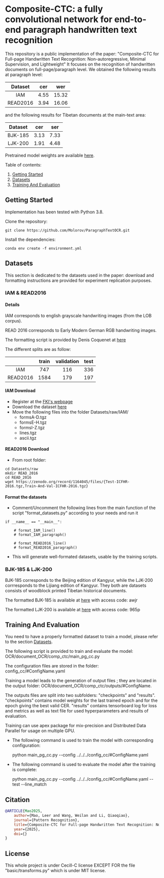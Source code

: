 # Composite-CTC: a fully convolutional network for end-to-end paragraph handwritten text recognition
This repository is a public implementation of the paper: "Composite-CTC for Full-page Handwritten Text Recognition: Non-autoregressive, Minimal Supervision, and Lightweight"
It focuses on the recognition of handwritten documents on full-page/paragraph level.
We obtained the following results at paragraph level:

|  Dataset  |  cer |  wer  |
|:------------:|:----:|:-----:|
|      IAM     | 4.55 | 15.32 |
|   READ2016   | 3.94 | 16.06 |

and the following results for Tibetan documents at the main-text area:

|  Dataset  |  cer |  ser  |
|:------------:|:----:|:-----:|
|  BJK-185     | 3.13 | 7.33 |
|  LJK-200     | 1.91 | 4.48 |

Pretrained model weights are available [here](https://zenodo.org/records/16956903).

Table of contents:
1. [Getting Started](#Getting-Started)
2. [Datasets](#Datasets)
3. [Training And Evaluation](#Training-and-evaluation)

## Getting Started
Implementation has been tested with Python 3.8.

Clone the repository:

```
git clone https://github.com/Molorov/ParagraphTextOCR.git
```

Install the dependencies:

```
conda env create -f environment.yml
```


## Datasets
This section is dedicated to the datasets used in the paper: download and formatting instructions are provided 
for experiment replication purposes.

### IAM & READ2016

#### Details

IAM corresponds to english grayscale handwriting images (from the LOB corpus).

READ 2016 corresponds to Early Modern German RGB handwriting images.

The formatting script is provided by Denis Coquenet at [here](https://github.com/FactoDeepLearning/VerticalAttentionOCR)

The different splits are as follow:

|           | train | validation |  test |
|:---------:|:-----:|:----------:|:-----:|
|   IAM     |  747  |     116    |  336  |
| READ2016  |  1584 |     179    | 197   |

#### IAM Download


- Register at the [FKI's webpage](https://fki.tic.heia-fr.ch/databases/iam-handwriting-database)
- Download the dataset [here](https://fki.tic.heia-fr.ch/databases/download-the-iam-handwriting-database) 
- Move the following files into the folder Datasets/raw/IAM/
    - formsA-D.tgz
    - formsE-H.tgz
    - formsI-Z.tgz
    - lines.tgz
    - ascii.tgz


#### READ2016 Download

- From root folder:

```
cd Datasets/raw
mkdir READ_2016
cd READ_2016
wget https://zenodo.org/record/1164045/files/{Test-ICFHR-2016.tgz,Train-And-Val-ICFHR-2016.tgz}
```


#### Format the datasets

- Comment/Uncomment the following lines from the main function of the script "format_datasets.py" according to your needs and run it

```
if __name__ == "__main__":

    # format_IAM_line()
    # format_IAM_paragraph()

    # format_READ2016_line()
    # format_READ2016_paragraph()
```

- This will generate well-formated datasets, usable by the training scripts.

### BJK-185 & LJK-200

BJK-185 corresponds to the Beijing edition of Kangyur, while the LJK-200 corrresponds to the Lijiang edition of Kangyur. They both are
datasets consists of woodblock printed Tibetan historical documents.

The formatted BJK-185 is available at [here](https://pan.baidu.com/s/1X_scsIvnpzV00_DRnYFGcg?pwd=awjr) with access code: awjr

The formatted LJK-200 is available at [here](https://pan.baidu.com/s/1nG6u3yTrJADcwWvtnWp6Jw?pwd=965p) with access code: 965p


## Training And Evaluation
You need to have a properly formatted dataset to train a model, please refer to the section [Datasets](#Datasets). 

The following script is provided to train and evaluate the model: 
OCR/document_OCR/comp_ctc/main_pg_cc.py

The configuration files are stored in the folder: 
config_cc/#ConfigName.yaml

Training a model leads to the generation of output files ; they are located in the output folder:
OCR/document_OCR/comp_ctc/outputs/#ConfigName.

The outputs files are split into two subfolders: "checkpoints" and "results". "checkpoints" contains model weights for the last trained epoch and for the epoch giving the best valid CER.
"results" contains tensorboard log for loss and metrics as well as text file for used hyperparameters and results of evaluation.

Training can use apex package for mix-precision and Distributed Data Parallel for usage on multiple GPU.

- The following command is used to train the model with corresponding configuration:
  
  python main_pg_cc.py --config ../../../config_cc/#ConfigName.yaml

- The following command is used to evaluate the model after the training is complete:
  
  python main_pg_cc.py --config ../../../config_cc/#ConfigName.yaml --test --line_match
    
 
## Citation

```bibtex
@ARTICLE{Mao2025,
    author={Mao, Leer and Wang, Weilan and Li, Qiaoqiao},
    journal={Pattern Recognition},
    title={Composite-CTC for Full-page Handwritten Text Recognition: Non-autoregressive, Minimal Supervision, and Lightweight},
    year={2025},
    doi={}
}
```

## License

This whole project is under Cecill-C license EXCEPT FOR the file "basic/transforms.py" which is under MIT license.
